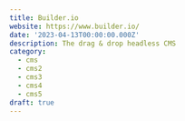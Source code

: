 ```yaml
---
title: Builder.io
website: https://www.builder.io/
date: '2023-04-13T00:00:00.000Z'
description: The drag & drop headless CMS
category:
  - cms
  - cms2
  - cms3
  - cms4
  - cms5
draft: true
---
```

